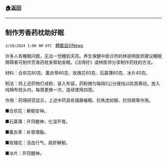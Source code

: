 ###  [:house:返回](README.md)
---


## 制作芳香药枕助好眠
`3/10/2024 1:00 AM UTC ` [轉載自GNews](https://gnews.org/articles/2380697)

许多人有睡眠问题，无法一觉睡到天亮。养生保健中医诊所的林丽明医师建议睡眠障碍者可制作芳香药枕来帮助安眠。《活得好》请林医师分享制作药枕的方法。

材料：合欢花80克、薰衣草60克、玫瑰花60克、石菖蒲60克、冰片40克。

制法：将上述药物打成粉，装入布袋，药粉摊匀每隔5公分缝线以防其移动，放入纯棉布枕头内，每周更换一次，连续使用四周。

作用：药理研究显示，上述中药具有镇静催眠、抗焦虑抑郁、抗惊厥等作用。

■合欢花：解郁安神。

■石菖蒲：开窍醒神、化湿开胃。

■薰衣草：补胃理脑。

■玫瑰花：活血行气、疏肝解郁。

■冰片：开窍醒神。
